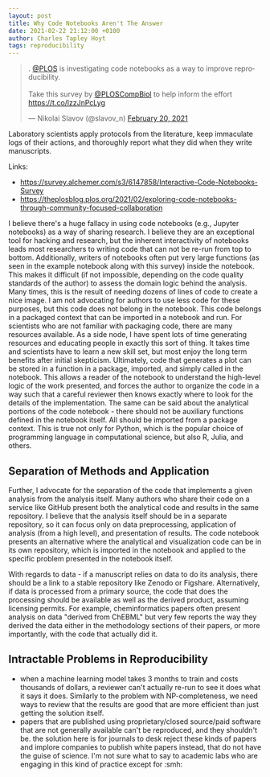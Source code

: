 ```yaml
---
layout: post
title: Why Code Notebooks Aren't The Answer
date: 2021-02-22 21:12:00 +0100
author: Charles Tapley Hoyt
tags: reproducibility
---
```


<blockquote class="twitter-tweet" data-partner="tweetdeck"><p lang="en" dir="ltr">. <a href="https://twitter.com/PLOS?ref_src=twsrc%5Etfw">@PLOS</a> is investigating code notebooks as a way to improve reproducibility. <br><br>Take this survey by <a href="https://twitter.com/PLOSCompBiol?ref_src=twsrc%5Etfw">@PLOSCompBiol</a> to help inform the effort <a href="https://t.co/lzzJnPcLyg">https://t.co/lzzJnPcLyg</a></p>&mdash; Nikolai Slavov (@slavov_n) <a href="https://twitter.com/slavov_n/status/1363127377610625026?ref_src=twsrc%5Etfw">February 20, 2021</a></blockquote>

Laboratory scientists apply protocols from the literature, keep immaculate logs of their actions,
and thoroughly report what they did when they write manuscripts.

Links:

- https://survey.alchemer.com/s3/6147858/Interactive-Code-Notebooks-Survey
- https://theplosblog.plos.org/2021/02/exploring-code-notebooks-through-community-focused-collaboration

I believe there's a huge fallacy in using code notebooks (e.g., Jupyter notebooks) as a way of
sharing research. I believe they are an exceptional tool for hacking and research, but the inherent
interactivity of notebooks leads most researchers to writing code that can not be re-run from top to
bottom. Additionally, writers of notebooks often put very large functions (as seen in the example
notebook along with this survey) inside the notebook. This makes it difficult (if not impossible,
depending on the code quality standards of the author) to assess the domain logic behind the
analysis. Many times, this is the result of needing dozens of lines of code to create a nice image.
I am not advocating for authors to use less code for these purposes, but this code does not belong
in the notebook. This code belongs in a packaged context that can be imported in a notebook and run.
For scientists who are not familiar with packaging code, there are many resources available. As a
side node, I have spent lots of time generating resources and educating people in exactly this sort
of thing. It takes time and scientists have to learn a new skill set, but most enjoy the long term
benefits after initial skepticism. Ultimately, code that generates a plot can be stored in a
function in a package, imported, and simply called in the notebook. This allows a reader of the
notebook to understand the high-level logic of the work presented, and forces the author to organize
the code in a way such that a careful reviewer then knows exactly where to look for the details of
the implementation. The same can be said about the analytical portions of the code notebook - there
should not be auxiliary functions defined in the notebook itself. All should be imported from a
package context. This is true not only for Python, which is the popular choice of programming
language in computational science, but also R, Julia, and others.

## Separation of Methods and Application

Further, I advocate for the separation of the code that implements a given analysis from the
analysis itself. Many authors who share their code on a service like GitHub present both the
analytical code and results in the same repository. I believe that the analysis itself should be in
a separate repository, so it can focus only on data preprocessing, application of analysis (from a
high level), and presentation of results. The code notebook presents an alternative where the
analytical and visualization code can be in its own repository, which is imported in the notebook
and applied to the specific problem presented in the notebook itself.

With regards to data - if a manuscript relies on data to do its analysis, there should be a link to
a stable repository like Zenodo or Figshare. Alternatively, if data is processed from a primary
source, the code that does the processing should be available as well as the derived product,
assuming licensing permits. For example, cheminformatics papers often present analysis on data 
"derived from ChEBML" but very few reports the way they derived the data either in the methodology
sections of their papers, or more importantly, with the code that actually did it.

## Intractable Problems in Reproducibility

- when a machine learning model takes 3 months to train and costs thousands of dollars, a reviewer
  can't actually re-run to see it does what it says it does. Similarly to the problem with
  NP-completeness, we need ways to review that the results are good that are more efficient than
  just getting the solution itself.
- papers that are published using proprietary/closed source/paid software that are not generally
  available can't be reproduced, and they shouldn't be. the solution here is for journals to desk
  reject these kinds of papers and implore companies to publish white papers instead, that do not
  have the guise of science. I'm not sure what to say to academic labs who are engaging in this kind
  of practice except for :smh:
  